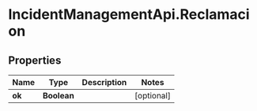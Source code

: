# IncidentManagementApi.Reclamacion

## Properties
Name | Type | Description | Notes
------------ | ------------- | ------------- | -------------
**ok** | **Boolean** |  | [optional] 

